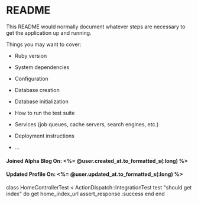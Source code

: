# README

This README would normally document whatever steps are necessary to get the
application up and running.

Things you may want to cover:

* Ruby version

* System dependencies

* Configuration

* Database creation

* Database initialization

* How to run the test suite

* Services (job queues, cache servers, search engines, etc.)

* Deployment instructions

* ...


<h4 class="text-left mt-4">Joined Alpha Blog On: <%= @user.created_at.to_formatted_s(:long) %></h4>
    <h4 class="text-left mt-4">Updated Profile On: <%= @user.updated_at.to_formatted_s(:long) %></h4>


class HomeControllerTest < ActionDispatch::IntegrationTest
  test "should get index" do
    get home_index_url
    assert_response :success
  end
end
